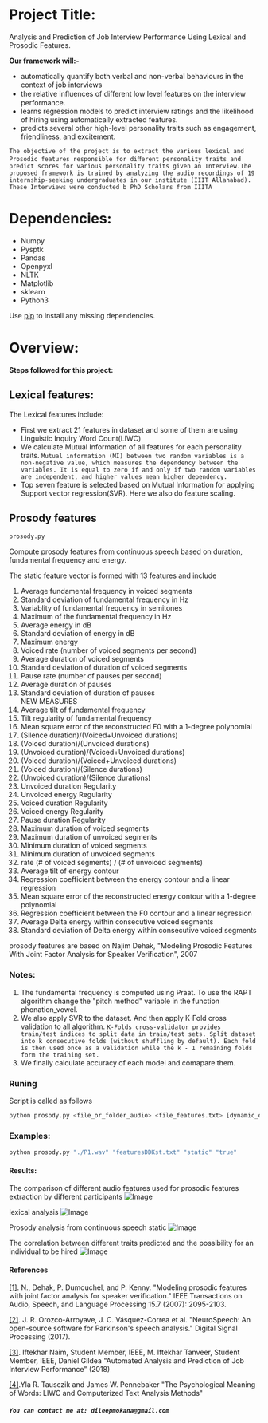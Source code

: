 # Project Title:
Analysis and Prediction of Job Interview Performance Using Lexical and Prosodic Features.

**Our framework will:-**
* automatically quantify both verbal and non-verbal behaviours in the context of job interviews
* the relative inﬂuences of diﬀerent low level features on the interview performance.
* learns regression models to predict interview ratings and the likelihood of hiring using automatically extracted features.
* predicts several other high-level personality traits such as engagement, friendliness, and excitement.

`The objective of the project is to extract the various lexical and Prosodic features responsible for diﬀerent personality traits and predict scores for various personality traits given an Interview.The proposed framework is trained by analyzing the audio recordings of 19 internship-seeking undergraduates in our institute (IIIT Allahabad). These Interviews were conducted b PhD Scholars from IIITA`

# Dependencies:
* Numpy
* Pysptk
* Pandas
* Openpyxl
* NLTK
* Matplotlib
* sklearn
* Python3

Use [pip](https://pypi.org/project/pip/) to install any missing dependencies.



# Overview:
**Steps followed for this project:**
## Lexical features:
The Lexical features include:


* First we extract 21 features in dataset and some of them are using Linguistic Inquiry Word Count(LIWC)
* We calculate Mutual Information of all features for each personality traits. `Mutual information (MI) between two random variables is a non-negative value, which measures the dependency between the variables. It is equal to zero if and only if two random variables are independent, and higher values mean higher dependency.`
* Top seven feature is selected based on Mutual Information for applying Support vector regression(SVR). Here we also do feature scaling.


## Prosody features

```sh
prosody.py
```

Compute prosody features from continuous speech based on duration, fundamental frequency and energy.


The static feature vector is formed with 13 features and include

1. Average fundamental frequency in voiced segments
2. Standard deviation of fundamental frequency in Hz
3. Variablity of fundamental frequency in semitones
4. Maximum of the fundamental frequency in Hz
5. Average energy in dB
6. Standard deviation of energy in dB
7. Maximum energy
8. Voiced rate (number of voiced segments per second)
9. Average duration of voiced segments
10. Standard deviation of duration of voiced segments
11. Pause rate (number of pauses per second)
12. Average duration of pauses
13. Standard deviation of duration of pauses
 <br /> NEW MEASURES <br />
14. Average tilt of fundamental frequency
15. Tilt regularity of fundamental frequency
16. Mean square error of the reconstructed F0 with a  1-degree polynomial
17. (Silence duration)/(Voiced+Unvoiced durations)
18. (Voiced duration)/(Unvoiced durations)
19. (Unvoiced duration)/(Voiced+Unvoiced durations)
20. (Voiced duration)/(Voiced+Unvoiced durations)
21. (Voiced duration)/(Silence durations)
22. (Unvoiced duration)/(Silence durations)
23. Unvoiced duration Regularity
24. Unvoiced energy Regularity
25. Voiced duration Regularity
26. Voiced energy Regularity
27. Pause duration Regularity
28. Maximum duration of voiced segments
29. Maximum duration of unvoiced segments
30. Minimum duration of voiced segments
31. Minimum duration of unvoiced segments
32. rate (# of voiced segments) / (# of unvoiced segments)
33. Average tilt of energy contour
34. Regression coefficient between the energy contour and a linear regression
35. Mean square error of the reconstructed energy contour with a  1-degree polynomial
34. Regression coefficient between the F0 contour and a linear regression
37. Average Delta energy within consecutive voiced segments
38. Standard deviation of Delta energy within consecutive voiced segments


prosody features are based on
Najim Dehak, "Modeling Prosodic Features With Joint Factor Analysis for Speaker Verification", 2007

### Notes:

1. The fundamental frequency is computed using Praat. To use the RAPT algorithm change the "pitch method" variable in the function phonation_vowel.
2.  We also apply SVR to the dataset. And then apply K-Fold cross validation to all algorithm. `K-Folds cross-validator provides train/test indices to split data in train/test sets. Split dataset into k consecutive folds (without shuffling by default). Each fold is then used once as a validation while the k - 1 remaining folds form the training set.`
3. We finally calculate accuracy of each model and comapare them. 

### Runing
Script is called as follows
```sh
python prosody.py <file_or_folder_audio> <file_features.txt> [dynamic_or_static (default static)] [plots (true or false) (default false)] 
```

### Examples:
```sh
python prosody.py "./P1.wav" "featuresDDKst.txt" "static" "true"
```

#### Results:


The comparison of different audio features used for prosodic features extraction by different participants
![Image](https://github.com/poor-kid/Job_Interview_Prediction/blob/master/Output/Figure_1.png?Raw=true)



lexical analysis
![Image](https://github.com/poor-kid/Job_Interview_Prediction/blob/master/Output/Screenshot%20from%202018-11-19%2017-09-25.png?Raw=true)

Prosody analysis from continuous speech static
![Image](https://github.com/poor-kid/Job_Interview_Prediction/blob/master/Output/freq_amp.png?Raw=true)

The correlation between different traits predicted and the possibility for an individual to be hired
![Image](https://github.com/poor-kid/Job_Interview_Prediction/blob/master/Output/correations.png?Raw=true)

#### References

[[1]](http://ieeexplore.ieee.org/abstract/document/4291597/). N., Dehak, P. Dumouchel, and P. Kenny. "Modeling prosodic features with joint factor analysis for speaker verification." IEEE Transactions on Audio, Speech, and Language Processing 15.7 (2007): 2095-2103.

[[2]](http://www.sciencedirect.com/science/article/pii/S105120041730146X). J. R. Orozco-Arroyave, J. C. Vásquez-Correa et al. "NeuroSpeech: An open-source software for Parkinson's speech analysis." Digital Signal Processing (2017).

[[3]](https://ieeexplore.ieee.org/document/7579163/). Iftekhar Naim, Student Member, IEEE, M. Iftekhar Tanveer, Student Member, IEEE, Daniel Gildea "Automated Analysis and Prediction of Job Interview Performance" (2018)

[[4]](https://journals.sagepub.com/doi/abs/10.1177/0261927X09351676).Yla R. Tausczik and James W. Pennebaker "The Psychological Meaning of Words: LIWC and Computerized Text Analysis Methods"



##### `You can contact me at: dileepmokana@gmail.com`
